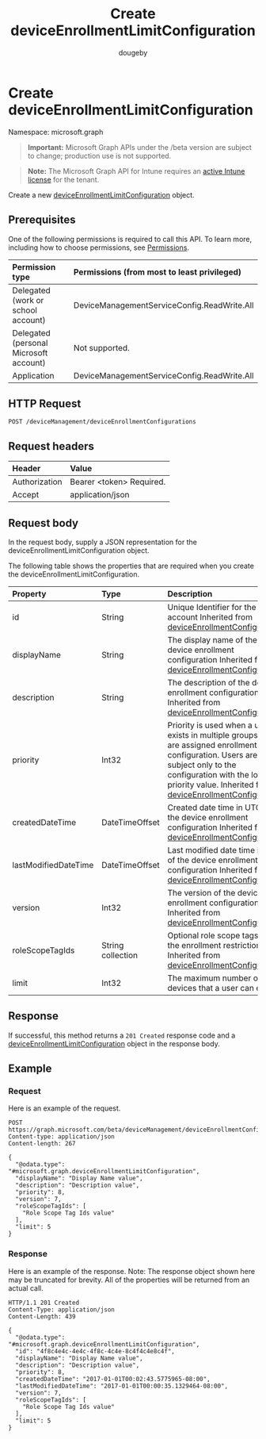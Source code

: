 ﻿---
title: "Create deviceEnrollmentLimitConfiguration"
description: "Create a new deviceEnrollmentLimitConfiguration object."
author: "dougeby"
localization_priority: Normal
ms.prod: "intune"
doc_type: apiPageType
---

# Create deviceEnrollmentLimitConfiguration

Namespace: microsoft.graph

> **Important:** Microsoft Graph APIs under the /beta version are subject to change; production use is not supported.

> **Note:** The Microsoft Graph API for Intune requires an [active Intune license](https://go.microsoft.com/fwlink/?linkid=839381) for the tenant.

Create a new [deviceEnrollmentLimitConfiguration](../resources/intune-onboarding-deviceenrollmentlimitconfiguration.md) object.

## Prerequisites

One of the following permissions is required to call this API. To learn more, including how to choose permissions, see [Permissions](/graph/permissions-reference).

| Permission type                        | Permissions (from most to least privileged) |
| :------------------------------------- | :------------------------------------------ |
| Delegated (work or school account)     | DeviceManagementServiceConfig.ReadWrite.All |
| Delegated (personal Microsoft account) | Not supported.                              |
| Application                            | DeviceManagementServiceConfig.ReadWrite.All |

## HTTP Request

<!-- {
  "blockType": "ignored"
}
-->

```http
POST /deviceManagement/deviceEnrollmentConfigurations
```

## Request headers

| Header        | Value                          |
| :------------ | :----------------------------- |
| Authorization | Bearer &lt;token&gt; Required. |
| Accept        | application/json               |

## Request body

In the request body, supply a JSON representation for the deviceEnrollmentLimitConfiguration object.

The following table shows the properties that are required when you create the deviceEnrollmentLimitConfiguration.

| Property             | Type              | Description                                                                                                                                                                                                                                                                                |
| :------------------- | :---------------- | :----------------------------------------------------------------------------------------------------------------------------------------------------------------------------------------------------------------------------------------------------------------------------------------- |
| id                   | String            | Unique Identifier for the account Inherited from [deviceEnrollmentConfiguration](../resources/intune-shared-deviceenrollmentconfiguration.md)                                                                                                                                              |
| displayName          | String            | The display name of the device enrollment configuration Inherited from [deviceEnrollmentConfiguration](../resources/intune-shared-deviceenrollmentconfiguration.md)                                                                                                                        |
| description          | String            | The description of the device enrollment configuration Inherited from [deviceEnrollmentConfiguration](../resources/intune-shared-deviceenrollmentconfiguration.md)                                                                                                                         |
| priority             | Int32             | Priority is used when a user exists in multiple groups that are assigned enrollment configuration. Users are subject only to the configuration with the lowest priority value. Inherited from [deviceEnrollmentConfiguration](../resources/intune-shared-deviceenrollmentconfiguration.md) |
| createdDateTime      | DateTimeOffset    | Created date time in UTC of the device enrollment configuration Inherited from [deviceEnrollmentConfiguration](../resources/intune-shared-deviceenrollmentconfiguration.md)                                                                                                                |
| lastModifiedDateTime | DateTimeOffset    | Last modified date time in UTC of the device enrollment configuration Inherited from [deviceEnrollmentConfiguration](../resources/intune-shared-deviceenrollmentconfiguration.md)                                                                                                          |
| version              | Int32             | The version of the device enrollment configuration Inherited from [deviceEnrollmentConfiguration](../resources/intune-shared-deviceenrollmentconfiguration.md)                                                                                                                             |
| roleScopeTagIds      | String collection | Optional role scope tags for the enrollment restrictions. Inherited from [deviceEnrollmentConfiguration](../resources/intune-shared-deviceenrollmentconfiguration.md)                                                                                                                      |
| limit                | Int32             | The maximum number of devices that a user can enroll                                                                                                                                                                                                                                       |

## Response

If successful, this method returns a `201 Created` response code and a [deviceEnrollmentLimitConfiguration](../resources/intune-onboarding-deviceenrollmentlimitconfiguration.md) object in the response body.

## Example

### Request

Here is an example of the request.

```http
POST https://graph.microsoft.com/beta/deviceManagement/deviceEnrollmentConfigurations
Content-type: application/json
Content-length: 267

{
  "@odata.type": "#microsoft.graph.deviceEnrollmentLimitConfiguration",
  "displayName": "Display Name value",
  "description": "Description value",
  "priority": 8,
  "version": 7,
  "roleScopeTagIds": [
    "Role Scope Tag Ids value"
  ],
  "limit": 5
}
```

### Response

Here is an example of the response. Note: The response object shown here may be truncated for brevity. All of the properties will be returned from an actual call.

```http
HTTP/1.1 201 Created
Content-Type: application/json
Content-Length: 439

{
  "@odata.type": "#microsoft.graph.deviceEnrollmentLimitConfiguration",
  "id": "4f8c4e4c-4e4c-4f8c-4c4e-8c4f4c4e8c4f",
  "displayName": "Display Name value",
  "description": "Description value",
  "priority": 8,
  "createdDateTime": "2017-01-01T00:02:43.5775965-08:00",
  "lastModifiedDateTime": "2017-01-01T00:00:35.1329464-08:00",
  "version": 7,
  "roleScopeTagIds": [
    "Role Scope Tag Ids value"
  ],
  "limit": 5
}
```
